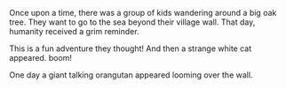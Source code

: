 Once upon a time, there was a group of kids wandering around a big oak tree. 
They want to go to the sea beyond their village wall. That day, humanity received a grim reminder.

This is a fun adventure they thought! And then a strange white cat appeared. 
boom!

One day a giant talking orangutan appeared looming over the wall.
